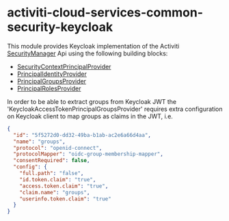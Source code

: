 # activiti-cloud-services-common-security-keycloak

This module provides Keycloak implementation of the Activiti [SecurityManager](https://github.com/Activiti/Activiti/blob/develop/activiti-api/activiti-api-runtime-shared/src/main/java/org/activiti/api/runtime/shared/security/SecurityManager.java) Api using the following building blocks:

  * [SecurityContextPrincipalProvider](src/main/java/org/activiti/cloud/services/common/security/keycloak/KeycloakSecurityContextTokenProvider.java)
  * [PrincipalIdentityProvider](src/main/java/org/activiti/cloud/services/common/security/keycloak/KeycloakPrincipalIdentityProvider.java)
  * [PrincipalGroupsProvider](src/main/java/org/activiti/cloud/services/common/security/keycloak/KeycloakAccessTokenPrincipalGroupsProvider.java)
  * [PrincipalRolesProvider](src/main/java/org/activiti/cloud/services/common/security/keycloak/KeycloakAccessTokenPrincipalRolesProvider.java)

In order to be able to extract groups from Keycloak JWT the 'KeycloakAccessTokenPrincipalGroupsProvider' requires extra configuration on Keycloak client to map groups as claims in the JWT, i.e. 

```json
{
  "id": "5f5272d0-dd32-49ba-b1ab-ac2e6a66d4aa",
  "name": "groups",
  "protocol": "openid-connect",
  "protocolMapper": "oidc-group-membership-mapper",
  "consentRequired": false,
  "config": {
    "full.path": "false",
    "id.token.claim": "true",
    "access.token.claim": "true",
    "claim.name": "groups",
    "userinfo.token.claim": "true"
  }
}
```
